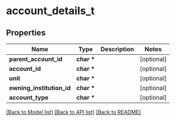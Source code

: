 # account_details_t

## Properties
Name | Type | Description | Notes
------------ | ------------- | ------------- | -------------
**parent_account_id** | **char \*** |  | [optional] 
**account_id** | **char \*** |  | [optional] 
**unit** | **char \*** |  | [optional] 
**owning_institution_id** | **char \*** |  | [optional] 
**account_type** | **char \*** |  | [optional] 

[[Back to Model list]](../README.md#documentation-for-models) [[Back to API list]](../README.md#documentation-for-api-endpoints) [[Back to README]](../README.md)


